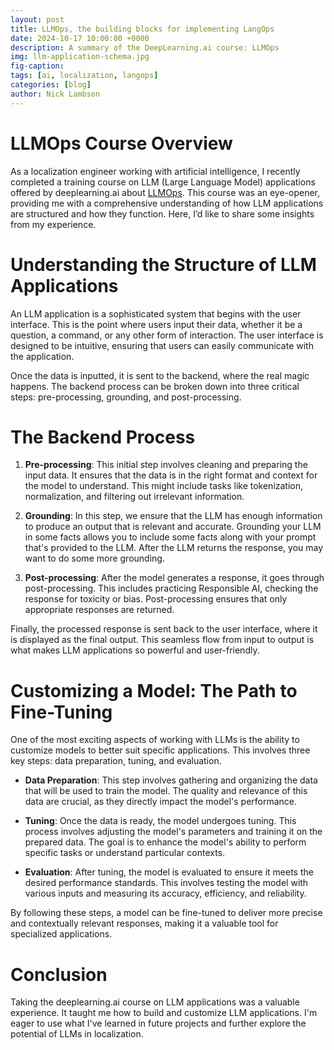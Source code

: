 ```yaml
---
layout: post
title: LLMOps, the building blocks for implementing LangOps
date: 2024-10-17 10:00:00 +0000
description: A summary of the DeepLearning.ai course: LLMOps
img: llm-application-schema.jpg
fig-caption: 
tags: [ai, localization, langops]
categories: [blog]
author: Nick Lambson
---
```


# LLMOps Course Overview

As a localization engineer working with artificial intelligence, I recently completed a training course on LLM (Large Language Model) applications offered by deeplearning.ai about [LLMOps](https://learn.deeplearning.ai/courses/llmops). This course was an eye-opener, providing me with a comprehensive understanding of how LLM applications are structured and how they function. Here, I’d like to share some insights from my experience.

# Understanding the Structure of LLM Applications

An LLM application is a sophisticated system that begins with the user interface. This is the point where users input their data, whether it be a question, a command, or any other form of interaction. The user interface is designed to be intuitive, ensuring that users can easily communicate with the application.

Once the data is inputted, it is sent to the backend, where the real magic happens. The backend process can be broken down into three critical steps: pre-processing, grounding, and post-processing.

# The Backend Process

1. **Pre-processing**: This initial step involves cleaning and preparing the input data. It ensures that the data is in the right format and context for the model to understand. This might include tasks like tokenization, normalization, and filtering out irrelevant information.

2. **Grounding**: In this step, we ensure that the LLM has enough information to produce an output that is relevant and accurate. Grounding your LLM in some facts allows you to include some facts along with your prompt that's provided to the LLM. After the LLM returns the response, you may want to do some more grounding.

3. **Post-processing**: After the model generates a response, it goes through post-processing. This includes practicing Responsible AI, checking the response for toxicity or bias. Post-processing ensures that only appropriate responses are returned.

Finally, the processed response is sent back to the user interface, where it is displayed as the final output. This seamless flow from input to output is what makes LLM applications so powerful and user-friendly.

# Customizing a Model: The Path to Fine-Tuning

One of the most exciting aspects of working with LLMs is the ability to customize models to better suit specific applications. This involves three key steps: data preparation, tuning, and evaluation.

- **Data Preparation**: This step involves gathering and organizing the data that will be used to train the model. The quality and relevance of this data are crucial, as they directly impact the model's performance.

- **Tuning**: Once the data is ready, the model undergoes tuning. This process involves adjusting the model's parameters and training it on the prepared data. The goal is to enhance the model's ability to perform specific tasks or understand particular contexts.

- **Evaluation**: After tuning, the model is evaluated to ensure it meets the desired performance standards. This involves testing the model with various inputs and measuring its accuracy, efficiency, and reliability.

By following these steps, a model can be fine-tuned to deliver more precise and contextually relevant responses, making it a valuable tool for specialized applications.

# Conclusion

Taking the deeplearning.ai course on LLM applications was a valuable experience. It taught me how to build and customize LLM applications. I'm eager to use what I've learned in future projects and further explore the potential of LLMs in localization.